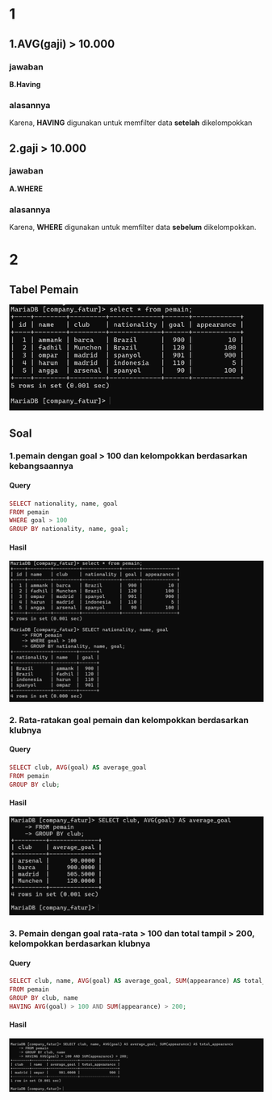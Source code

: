 
# 1
## 1.AVG(gaji) > 10.000
### jawaban

**B.Having**
### alasannya

Karena, **HAVING** digunakan untuk memfilter data **setelah** dikelompokkan






## 2.gaji > 10.000
### jawaban

**A.WHERE**
### alasannya

Karena, **WHERE** digunakan untuk memfilter data **sebelum** dikelompokkan.

# 2

## Tabel Pemain

![Tabel_pemain](asets/tabel_pemain.png)

## Soal
### 1.pemain dengan goal > 100 dan kelompokkan berdasarkan kebangsaannya

#### **Query**

```php
SELECT nationality, name, goal
FROM pemain
WHERE goal > 100
GROUP BY nationality, name, goal;
```

#### **Hasil**

![Soal1](asets/soal1.png)



### 2. Rata-ratakan goal pemain dan kelompokkan berdasarkan klubnya

#### **Query**

```php
SELECT club, AVG(goal) AS average_goal
FROM pemain
GROUP BY club;
```

#### **Hasil**

![Soal1](asets/soal2.png)


### 3. Pemain dengan goal rata-rata > 100 dan total tampil > 200, kelompokkan berdasarkan klubnya

#### **Query**

```php
SELECT club, name, AVG(goal) AS average_goal, SUM(appearance) AS total_appearance
FROM pemain
GROUP BY club, name
HAVING AVG(goal) > 100 AND SUM(appearance) > 200;
```

#### **Hasil**

![Soal1](asets/soal3.png)

